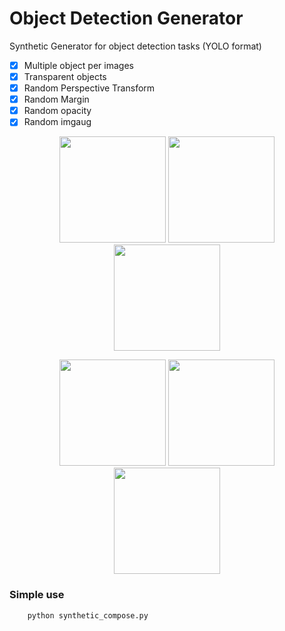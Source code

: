 # Object Detection Generator
Synthetic Generator for object detection tasks (YOLO format)
- [x] Multiple object per images
- [x] Transparent objects
- [x] Random Perspective Transform
- [x] Random Margin
- [x] Random opacity
- [x] Random imgaug

<p align="center">
  <img src="fig/fig2.png" height="170">
  <img src="fig/fig5.png" height="170">
  <img src="fig/fig6.png" height="170">
</p>
<p align="center">
  <img src="fig/fig3.png" height="170">
  <img src="fig/fig1.png" height="170">
  <img src="fig/fig4.png" height="170">
</p>

### Simple use
```
    python synthetic_compose.py
```